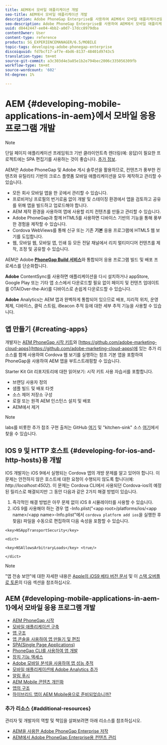 ```yaml
---
title: AEM에서 모바일 애플리케이션 개발
seo-title: AEM에서 모바일 애플리케이션 개발
description: Adobe PhoneGap Enterprise를 사용하여 AEM에서 모바일 애플리케이션을 개발하기 시작하려면 이 페이지를 따르십시오.
seo-description: Adobe PhoneGap Enterprise를 사용하여 AEM에서 모바일 애플리케이션을 개발하기 시작하려면 이 페이지를 따르십시오.
uuid: d8442447-ee04-4bb2-a0d7-17dcc8979dba
contentOwner: User
content-type: reference
products: SG_EXPERIENCEMANAGER/6.5/MOBILE
topic-tags: developing-adobe-phonegap-enterprise
discoiquuid: fd7bcf17-af7e-4bd6-8137-48401d9743c5
translation-type: tm+mt
source-git-commit: a3c303d4e3a85e1b2e794bec2006c335056309fb
workflow-type: tm+mt
source-wordcount: '602'
ht-degree: 1%

---
```



# AEM {#developing-mobile-applications-in-aem}에서 모바일 응용 프로그램 개발

>[!NOTE]
>
>단일 페이지 애플리케이션 프레임워크 기반 클라이언트측 렌더링(예: 응답)이 필요한 프로젝트에는 SPA 편집기를 사용하는 것이 좋습니다. [추가 정보](/help/sites-developing/spa-overview.md).

AEM은 Adobe PhoneGap 및 Adobe 게시 솔루션을 활용하므로, 컨텐츠가 풍부한 컨텐츠와 유틸리티 기반의 크로스 플랫폼 모바일 애플리케이션을 모두 제작하고 관리할 수 있습니다.

* 모든 회사 모바일 앱을 한 곳에서 관리할 수 있습니다.
* 프로비저닝 프로필의 번거로움 없이 개발 및 스테이징 환경에서 앱을 검토하고 공유를 위해 앱을 빌드하고 업로드해야 합니다.
* AEM 제작 환경을 사용하여 앱에 사용할 리치 컨텐츠를 만들고 관리할 수 있습니다.
* Adobe PhoneGap과 함께 HTML5를 사용하면 디바이스 기반의 기능을 통해 풍부한 경험을 제작할 수 있습니다.
* Cordova WebViews를 통해 신규 또는 기존 **기본** 응용 프로그램에 HTML5 웹 보기를 도입합니다.
* 웹, 모바일 웹, 모바일 앱, 인쇄 등 모든 전달 채널에서 리치 멀티미디어 컨텐츠를 제작, 조정 및 공유할 수 있습니다.

AEM은 Adobe **[PhoneGap Build 서비스](https://build.phonegap.com/)**&#x200B;와 통합되어 응용 프로그램 빌드 및 배포 프로세스를 단순화합니다.

**Adobe** ContentSync를 사용하면 애플리케이션을 다시 설치하거나 appStore, Google Play 또는 기타 앱 소스에서 다운로드할 필요 없이 페이지 및 컨텐츠 업데이트를 OTA(Over-the-Air)를 디바이스로 손쉽게 다운로드할 수 있습니다.

**Adobe** Analytics는 AEM 앱과 완벽하게 통합되어 있으므로 배포, 지리적 위치, 운영 체제, 디바이스, 클릭 스트림, iBeacon 추적 등에 대한 세부 추적 기능을 사용할 수 있습니다.

## 앱 만들기 {#creating-apps}

개발자는 [AEM PhoneGap 시작 키트](https://github.com/Adobe-Marketing-Cloud/aem-phonegap-starter-kit)와 [https://github.com/adobe-marketing-cloud-apps](https://github.com/adobe-marketing-cloud-apps)에 있는 추가 리소스를 함께 사용하여 Cordova 웹 보기를 실행하는 참조 기본 앱을 포함하여 PhoneGap을 사용하여 AEM 앱을 부트스트래핑할 수 있습니다.

Starter Kit Git 리포지토리에 대한 읽어보기: 시작 키트 사용 자습서를 포함합니다.

* 브랜딩 사용자 정의
* 샘플 빌드 및 배포 타겟
* 소스 제어 저장소 구성
* 로컬 또는 원격 AEM 인스턴스 설치 및 배포
* AEM에서 제거

>[!NOTE]
>
>labs를 비롯한 추가 참조 구현 출처는 GitHub [여기](https://github.com/adobe-marketing-cloud-apps) 및 &quot;kitchen-sink&quot; 소스 [여기](https://github.com/blefebvre/aem-phonegap-kitchen-sink)에서 찾을 수 있습니다.

## IOS 9 및 HTTP 호스트 {#developing-for-ios-and-http-hosts}용 개발

IOS 개발자는 iOS 9에서 실행되는 Cordova 앱의 개방 문제를 알고 있어야 합니다. 이 문제는 안전하지 않은 호스트에 대한 요청이 수행되지 않도록 합니다(예: *http://localhost:4502*). 이 문제는 Cordova CLI에서 사용되던 Cordova-ios의 예정된 릴리스로 해결되지만 그 동안 다음과 같은 2가지 해결 방법이 있습니다.

1. 즉각적인 해결 방법은 아무 문제 없이 iOS 8 시뮬레이터를 사용할 수 있습니다.
1. iOS 9를 사용해야 하는 경우 앱 -Info.plist(&quot;&lt;app root>/platforms/ios/&lt;app name>/&lt;app name>-Info.plist&quot;에서 `cordova platform add ios`을 실행한 후 찾음) 파일을 수동으로 편집하여 다음 속성을 포함할 수 있습니다.

```
<key>NSAppTransportSecurity</key>

<dict>

<key>NSAllowsArbitraryLoads</key> <true/>

</dict>
```

>[!NOTE]
>
>&quot;앱 전송 보안&quot;에 대한 자세한 내용은 [Apple의 iOS9 베타 버전 문서](https://developer.apple.com/library/prerelease/ios/releasenotes/General/WhatsNewIniOS/Articles/iOS9.html#//apple_ref/doc/uid/TP40016198-SW14) 및 이 [스택 오버플로 토론](https://stackoverflow.com/questions/30751053/ios9-ats-what-about-html5-based-apps/)의 다음 섹션을 참조하십시오.

## AEM {#developing-mobile-applications-in-aem-1}에서 모바일 응용 프로그램 개발

* [AEM PhoneGap 시작](/help/mobile/starting-aem-phonegap-app.md)
* [모바일 애플리케이션 구축](/help/mobile/building-app-mobile-phonegap.md)
* [앱 구조](/help/mobile/phonegap-structure-an-app.md)
* [앱 콘솔을 사용하여 앱 만들기 및 편집](/help/mobile/phonegap-apps-console.md)
* [SPA(Single Page Applications)](/help/mobile/phonegap-single-page-applications.md)
* [PhoneGap CLI를 사용하여 앱 개발](/help/mobile/phonegap-apps-pg-cli.md)
* [장치 기능 액세스](/help/mobile/phonegap-access-device-features.md)
* [Adobe 모바일 분석을 사용하여 앱 성능 추적](/help/mobile/phonegap-intro-to-app-analytics.md)
* [모바일 애플리케이션에 Adobe Analytics 추가](/help/mobile/phonegap-add-analytics-to-apps.md)
* [알림 푸시](/help/mobile/phonegap-push-notifications.md)
* [AEM Mobile 콘텐츠 개인화](/help/mobile/phonegap-aem-mobile-content-personalization.md)
* [앱의 구조](/help/mobile/phonegap-apps-arch.md)
* [하이브리드 앱이 AEM Mobile용으로 준비되었습니까?](/help/mobile/phonegap-adding-content-to-imported-app.md)

### 추가 리소스 {#additional-resources}

관리자 및 개발자의 역할 및 책임을 살펴보려면 아래 리소스를 참조하십시오.

* [AEM을 사용한 Adobe PhoneGap Enterprise 저작](/help/mobile/phonegap.md)
* [AEM에서 Adobe PhoneGap Enterprise용 컨텐츠 관리](/help/mobile/administer-phonegap.md)
